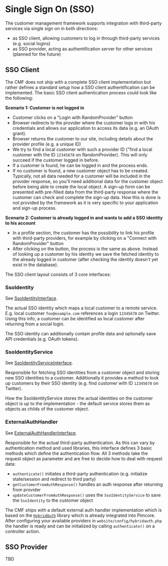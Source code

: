 # Single Sign On (SSO)

The customer management framework supports integration with third-party services via single sign on in both directions:

* as SSO client, allowing customers to log in through third-party services (e.g. social logins)
* as SSO provider, acting as authentification server for other services (planned for the future)
 
## SSO Client

The CMF does not ship with a complete SSO client implementation but rather defines a standard setup how a SSO client authentification
can be implemented. The basic SSO client authentication process could look like the following:

**Scenario 1: Customer is not logged in**

* Customer clicks on a "Login with RandomProvider" button
* Browser redirects to the provider where the customer logs in with his credentials and allows our application to access its
  data (e.g. an OAuth grant).
* Browser returns the customer to our site, including details about the provider profile (e.g. a unique ID)
* We try to find a local customer with such a provider ID ("find a local customer with the ID `12345678` on RandomProvider). This 
  will only succeed if the customer logged in before.
* If a customer is found, he can be logged in and the process ends.
* If no customer is found, a new customer object has to be created. Typically, not all data needed for a customer will be
  included in the provider response, so you'll need additional data for the customer object before being able to create the
  local object. A sign-up form can be presented with pre-filled data from the third-party response where the customer can
  check and complete the sign-up data. How this is done is not provided by the framework as it is very specific to your 
  application and sign-up process.
  
**Scenario 2: Customer is already logged in and wants to add a SSO identity to his account**

* In a profile section, the customer has the possibility to link his profile with third-party providers, for example by 
  clicking on a "Connect with RandomProvider" button
* After clicking on the button, the process is the same as above. Instead of looking up a customer by his identity we save
  the fetched identity to the already logged in customer (after checking the identity doesn't yet exist in the database).

The SSO client layout consists of 3 core interfaces:


### SsoIdentity 

See [SsoIdentityInterface](../models/CustomerManagementFramework/Model/SsoIdentityInterface.php).

The actual SSO identity which maps a local customer to a remote service. E.g. local customer `foo@example.com` references a login
`12345678` on Twitter. Using this info, a customer can be identified as local customer after returning from a social login.

The SSO identity can additionally contain profile data and optionally save API credentials (e.g. OAuth tokens). 


### SsoIdentityService

See [SsoIdentityServiceInterface](../lib/CustomerManagementFramework/Authentication/SsoIdentity/SsoIdentityServiceInterface.php).

Responsible for fetching SSO identities from a customer object and storing new SSO identities to a customer. Additionally it
provides a method to look up customers by their SSO identity (e.g. find customer with ID `12345678` on Twitter).

How the SsoIdentityService stores the actual identities on the customer object is up to the implementation - the default
service stores them as objects as childs of the customer object.


### ExternalAuthHandler

See [ExternalAuthHandlerInterface](../lib/CustomerManagementFramework/Authentication/Sso/ExternalAuthHandlerInterface.php).

Responsible for the actual third-party authentication. As this can vary by authentication method and used libraries, this
interface defines 3 basic methods which define the authentication flow. All 3 methods take the request object as parameter
and are free to decide how to deal with request data:

* `authenticate()` initiates a third-party authentication (e.g. initialize state/session and redirect to third party)
* `getCustomerFromAuthResponse()` handles an auth response after returning from provider
* `updateCustomerFromAuthResponse()` uses the `SsoIdentityService` to save the `SsoIdentity` to the customer object

The CMF ships with a default external auth handler implementation which is based on the [`HybridAuth`](http://hybridauth.github.io/)
library which is already integrated into Pimcore. After configuring your available providers in `website/config/hybridauth.php`
the handler is ready and can be initialized by calling `authenticate()` on a controller action.


## SSO Provider

TBD

